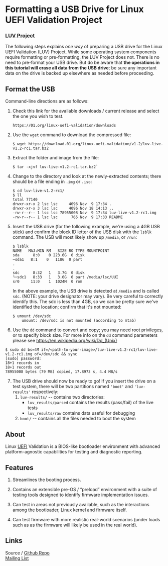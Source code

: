 # Formatting a USB Drive for Linux UEFI Validation Project  
### [LUV Project](https://01.org/linux-uefi-validation) 

The following steps explains *one way* of preparing a USB drive for the Linux UEFI 
Validation (LUV) Project. While some operating system components require formatting 
or pre-formatting, the LUV Project does not. There is no need to pre-format 
your USB drive. But do be aware that **the operations in this tutorial will erase
all data from the USB drive**; be sure any important data on the drive is 
backed up elsewhere as needed before proceeding.  

## Format the USB
Command-line directions are as follows:  

1. Check this link for the available downloads / current release and select the one you wish to test.  
	``` 
	https://01.org/linux-uefi-validation/downloads
	```


2. Use the `wget` command to download the compressed file:
	```
	$ wget https://download.01.org/linux-uefi-validation/v1.2/luv-live-v1.2-rc1.tar.bz2
	```


3. Extract the folder and image from the file:
	```
	$ tar -xjvf luv-live-v1.2-rc1.tar.bz2`
	```


4. Change to the directory and look at the newly-extracted contents; there should be a file ending in `.img` or `.iso`:
	```
    $ cd luv-live-v1.2-rc1/
    $ ll
    total 77140
	drwxr-xr-x 2 lsc lsc     4096 Nov  9 17:34 .
	drwxr-xr-x 3 lsc lsc     4096 Nov 18 14:13 ..
	-rw-r--r-- 1 lsc lsc 78955008 Nov  9 17:34 luv-live-v1.2-rc1.img
	-rw-r--r-- 1 lsc lsc      765 Nov  9 17:33 README
	```


5. Insert the USB drive (for the following example, we're using a 4GB USB stick) and confirm the block ID letter of the USB disk with the `lsblk` command. The USB will most likely show up `/media`, or `/run`:
	```
	$ lsblk
  	NAME   MAJ:MIN RM   SIZE RO TYPE MOUNTPOINT
  	sda      8:0    0 223.6G  0 disk 
	─sda1   8:1    0   118G  0 part 
	.
	.
	sdc      8:32   1   3.7G  0 disk 
	└─sdc1   8:33   1   3.6G  0 part /media/lsc/UUI
	sr0     11:0    1  1024M  0 rom
  	```

	In the above example, the USB drive is detected at `/media` and is called `sdc`. (NOTE: your drive designator may vary). Be very careful to correctly identify this. The sdc is less than 4GB, so we can be pretty sure we've identified the location; confirm that it's not mounted:
	```
	$ umount /dev/sdc
		umount: /dev/sdc is not mounted (according to mtab)
	```	

		
6. Use the `dd` command to convert and copy; you may need root privileges, or to specify block size.  For more info on the `dd` command parameters please see https://en.wikipedia.org/wiki/Dd_(Unix)
```
$ sudo dd bs=4M if=/<path-to-your-image>/luv-live-v1.2-rc1/luv-live-v1.2-rc1.img of=/dev/sdc && sync
[sudo] password: 
18+1 records in
18+1 records out
78955008 bytes (79 MB) copied, 17.8973 s, 4.4 MB/s

```


7. The USB drive should now be ready to go!  If you insert the drive on a test system, there will be two partitions named `'boot'` and `'luv-results'` respectively:
	1. `luv-results/` -- contains two directories:
		*  `luv_results/parsed` contains the results (pass/fail) of the live tests
		*  `luv_results/raw` contains data useful for debugging
	2. `boot/` -- contains all the files needed to boot the system 
  


## About 
Linux [UEFI](http://www.uefi.org/about) Validation is a BIOS-like bootloader environment with advanced platform-agnostic capabilities for testing and diagnostic reporting.


## Features 
1. Streamlines the booting process.
	
2. Contains an extensible pre-OS / “preload” environment with a suite of testing tools designed to identify firmware implementation 
	issues.
	
3. Can test in areas not previously available, such as the 	interactions among the bootloader, Linux kernel and firmware itself.

4. Can test firmware with more realistic real-world scenarios (under loads such as as the firmware will likely be used in the real world).


## Links
Source / [Github Repo](https://github.com/01org/luv-yocto)  
[Mailing List](mailto:luv@lists.01.org)   
